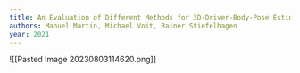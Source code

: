```yaml
---
title: An Evaluation of Different Methods for 3D-Driver-Body-Pose Estimation
authors: Manuel Martin, Michael Voit, Rainer Stiefelhagen
year: 2021
---
```


![[Pasted image 20230803114620.png]]